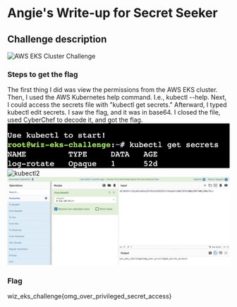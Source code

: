 <h1> Angie's Write-up for Secret Seeker </h1>

<h2>Challenge description</h2>

<img width="700" alt="AWS EKS Cluster Challenge" src="https://github.com/angietechcafe/CTFWriteUps/assets/22628008/54eb002d-e0bf-4c60-be79-c13bb9a1b839">

<h3>Steps to get the flag</h3>
The first thing I did was view the permissions from the AWS EKS cluster. Then, I used the AWS Kubernetes help command. I.e., kubectl --help. 
Next, I could access the secrets file with "kubectl get secrets." Afterward, I typed kubectl edit secrets. I saw the flag, and it was in base64. I closed the file, used CyberChef to decode it, and got the flag.

<img width="700" alt="kubectl3" src="https://github.com/angietechcafe/CTFWriteUps/blob/main/EKS%20Cluster%20Games/kubetcl%20get%20secrets.png?raw=true">

<img width="700" alt="kubectl2" src="https://github.com/angietechcafe/CTFWriteUps/blob/main/EKS%20Cluster%20Games/Kubectl%201.png?raw=true">

<img width="700" alt="kubectl1" src="https://github.com/angietechcafe/CTFWriteUps/blob/main/EKS%20Cluster%20Games/kube%20flag%20cyberchef.png?raw=true">

<h3>Flag</h3>
<p>wiz_eks_challenge{omg_over_privileged_secret_access}</p>
